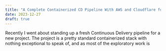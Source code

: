 ```yaml
---
title: "A Complete Containerized CD Pipeline With AWS and Cloudflare for 2024"
date: 2023-12-27
draft: true
---
```

Recently I went about standing up a fresh Continuous Delivery pipeline for a new project. The project is a pretty standard containerized stack with nothing exceptional to speak of, and as most of the exploratory work is 
<!--stackedit_data:
eyJoaXN0b3J5IjpbLTE2Nzc0NTM4OThdfQ==
-->